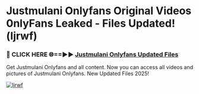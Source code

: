 # Justmulani Onlyfans Original Videos 0nlyFans Leaked - Files Updated! (ljrwf)

<h3>🔴 CLICK HERE 🌐==►► <a href="https://tinyurl.com/ehrbuxhb" rel="nofollow">Justmulani Onlyfans Updated Files</a></h3>

Get Justmulani Onlyfans and all content. Now you can access all videos and pictures of Justmulani Onlyfans. New Updated Files 2025!

[![ljrwf](https://i.imgur.com/lVYEuWS.gif)](https://tinyurl.com/ehrbuxhb)
